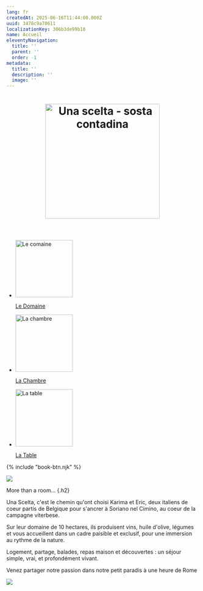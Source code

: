 ```yaml
---
lang: fr
createdAt: 2025-06-16T11:44:00.000Z
uuid: 3478c9a70611
localizationKey: 306b3de99b18
name: Accueil
eleventyNavigation:
  title: ''
  parent: ''
  order: -1
metadata:
  title: ''
  description: ''
  image: ''
---
```

<header>
  <h1 class="h3">
    <img src="/_images/logo-Una_Scelta_Sosta.webp" width="300" alt="Una scelta - sosta contadina" loading="eager" />
  </h1>
</header>

<section class="home-links">
  <ul role="list" class="switcher">
    <li class="breakout-clickable">
      <img src="/_images/Maison-ombre.webp" alt="Le comaine" width="150" />
      <p class="h4"><a href="/fr/farm/" class="clickable">Le Domaine</a></p>
    </li>
    <li class="breakout-clickable">
      <img src="/_images/Main-clefs-ombre.webp" alt="La chambre" width="150" />
      <p class="h4"><a href="/fr/room/" class="clickable">La Chambre</a></p>
    </li>
    <li class="breakout-clickable">
      <img src="/_images/Main-pates-ombre.webp" alt="La table" width="150" />
      <p class="h4"><a href="/fr/table/" class="clickable">La Table</a></p>
    </li>
  </ul>
</section>

{% include "book-btn.njk" %}

![](/_images/FF7D8734-C740-4332-A548-E7CA01E2CB85.webp)

More than a room... {.h2}

Una Scelta, c'est le chemin qu'ont choisi Karima et Eric, deux italiens de coeur partis de Belgique pour s'ancrer à Soriano nel Cimino, au coeur de la campagne viterbese.

Sur leur domaine de 10 hectares, ils produisent vins, huile d'olive, légumes et vous accueillent dans un cadre paisible et exclusif, pour une immersion au rythme de la nature.

Logement, partage, balades, repas maison et découvertes : un séjour simple, vrai, et profondément vivant.

<section class="full-bleed-before">
  <p>Venez partager notre passion dans notre petit paradis à une heure de Rome</p>
</section>

![](/_images/30B11B1D-F306-4ABB-80C1-491AF03C671D.webp)
